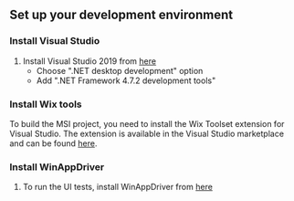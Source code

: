 <!-- Copyright (c) Microsoft Corporation. All rights reserved.
     Licensed under the MIT License. -->
## Set up your development environment

### Install Visual Studio
1. Install Visual Studio 2019 from [here](https://visualstudio.microsoft.com/vs/)
   - Choose ".NET desktop development" option
   - Add ".NET Framework 4.7.2 development tools"

### Install Wix tools
To build the MSI project, you need to install the Wix Toolset extension for Visual Studio. The extension is available in the Visual Studio marketplace and can be found [here](http://wixtoolset.org/releases/).

### Install WinAppDriver
1. To run the UI tests, install WinAppDriver from [here](https://github.com/Microsoft/WinAppDriver/releases)